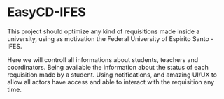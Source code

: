 # EasyCD-IFES

This project should optimize any kind of requisitions made inside a university, using as motivation the Federal University
 of Espirito Santo - IFES.
 
 Here we will controll all informations about students, teachers and coordinators. Being available the information about the status of each requisition made by a student. Using notifications, and amazing UI/UX to allow all actors have access and able to interact with the requisition any time.
